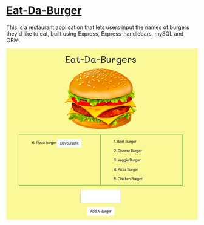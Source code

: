 # [Eat-Da-Burger](https://gentle-garden-32674.herokuapp.com/)

This is a restaurant application that lets users input the names of burgers they'd like to eat, built using Express, Express-handlebars, mySQL and ORM.


![Home Page](./public/assets/img/hp.png)
